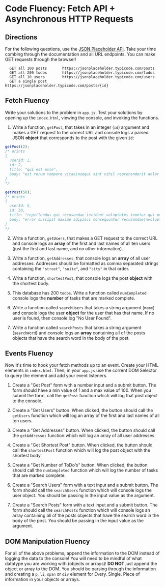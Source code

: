 # Code Fluency: Fetch API + Asynchronous HTTP Requests

## Directions
For the following questions, use the [JSON Placeholder API](https://jsonplaceholder.typicode.com). Take your time combing through the documentation and all URL endpoints. You can make GET requests through the browser!
```
  GET all 100 posts       https://jsonplaceholder.typicode.com/posts
  GET all 200 todos       https://jsonplaceholder.typicode.com/todos
  GET all 10 users        https://jsonplaceholder.typicode.com/users
  GET a single post       https://jsonplaceholder.typicode.com/posts/{id}
```

## Fetch Fluency

Write your solutions to the problem in `app.js`. Test your solutions by opening up the `index.html`,  viewing the console, and invoking the functions.

1. Write a function, `getPost`, that takes in an integer (`id`) argument and makes a GET request to the correct URL and console logs a parsed JSON **object** that corresponds to the post with the given `id`:
  ```js
  getPost(2);
  /* prints
  {
    userId: 1,
    id: 2,
    title: "qui est esse",
    body: "est rerum tempore vitae\nsequi sint nihil reprehenderit dolor beatae ea dolores neque\nfugiat blanditiis voluptate porro vel nihil molestiae ut reiciendis\nqui aperiam non debitis possimus qui neque nisi nulla"
  }
  */

  getPost(50);
  /* prints 
  {
    userId: 5,
    id: 50,
    title: "repellendus qui recusandae incidunt voluptates tenetur qui omnis exercitationem",
    body: "error suscipit maxime adipisci consequuntur recusandae\nvoluptas eligendi et est et voluptates\nquia distinctio ab amet quaerat molestiae et vitae\nadipisci impedit sequi nesciunt quis consectetur"
  }
  */
  ```

2. Write a function, `getUsers`, that makes a GET request to the correct URL and console logs an **array** of the first and last names of all ten users (just the first and last name, and no other information).

3. Write a function, `getAddresses`, that console logs an **array** of all user addresses. Addresses should be formatted as comma separated strings containing the `"street"`, `"suite"`, and `"city"` in that order.

4. Write a function, `shortestPost`, that console logs the post **object** with the shortest body.

5. This database has 200 `todos`. Write a function called `numCompleted` console logs the **number** of tasks that are marked complete.

6. Write a function called `searchUsers` that takes a string argument (`name`) and console logs the user **object** for the user that has that name. If no user is found, then console log "No User Found".

7. Write a function called `searchPosts` that takes a string argument (`searchWord`) and console logs an **array** containing all of the posts objects that have the search word in the body of the post.


## Events Fluency

Now it's time to hook your fetch methods up to an event. Create your HTML elements in `index.html`. Then, in your `app.js` use the corrent DOM Selector to query the element and add your event listeners.  

1. Create a "Get Post" form with a number input and a submit button. The form should have a min value of 1 and a max value of 100. When you submit the form, call the `getPost` function which will log that post object to the console.

2. Create a "Get Users" button. When clicked, the button should call the `getUsers` function which will log an array of the first and last names of all ten users.

3. Create a "Get Addresses" button. When clicked, the button should call the `getAddresses` function which will log an array of all user addresses.

4. Create a "Get Shortest Post" button. When clicked, the button should call the `shortestPost` function which will log the post object with the shortest body.

5. Create a "Get Number of ToDo's" button. When clicked, the button should call the `numCompleted` function which will log the number of tasks that are marked complete.

6. Create a "Search Users" form with a text input and a submit button. The form should call the `searchUsers` function which will console logs the user object. You should be passing in the input value as the argument. 

7. Create a "Search Posts" form with a text input and a submit button. The form should call the `searchPosts` function which will console logs an array containing all of the posts objects that have the search word in the body of the post. You should be passing in the input value as the argument. 

## DOM Manipulation Fluency

For all of the above problems, append the information to the DOM instead of logging the data to the console! You will need to be mindful of what datatype you are working with (objects or arrays)! **DO NOT** just append the object or array to the DOM. You should be parsing through the information and creating a `p`, `li`, `span` or `div` element for Every. Single. Piece of information in your objects or arrays. 